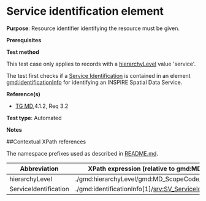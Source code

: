 # Service identification element

**Purpose**: Resource identifier identifying the resource must be given.

**Prerequisites**

**Test method**

This test case only applies to records with a [hierarchyLevel](#hierarchyLevel) value 'service'.

The test first checks if a [Service Identification](#serviceIdentification)  is contained in an element <gmd:identificationInfo>
 for identifying an INSPIRE Spatial Data Service.


**Reference(s)**	 
* [TG MD](http://inspire.ec.europa.eu/id/ats/metadata/2.0/sds/README#ref_TG_MD),4.1.2, Req 3.2


**Test type**: Automated

**Notes**

##Contextual XPath references

The namespace prefixes used as described in [README.md](http://inspire.ec.europa.eu/id/ats/metadata/2.0/sds/README#namespaces).

Abbreviation                                   |  XPath expression (relative to gmd:MD_Metadata)
-----------------------------------------------| -------------------------------------------------------------------------
<a name="hierarchyLevel"></a> hierarchyLevel | ./gmd:hierarchyLevel/gmd:MD_ScopeCode/@codeListValue
<a name="serviceIdentification"></a> ServiceIdentification   | ./gmd:identificationInfo[1]/<srv:SV_ServiceIdentification>
